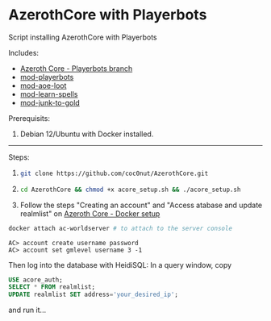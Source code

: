 # AzerothCore with Playerbots



Script installing AzerothCore with Playerbots

Includes:
- [Azeroth Core - Playerbots branch](https://github.com/liyunfan1223/azerothcore-wotlk.git)
- [mod-playerbots](https://github.com/liyunfan1223/mod-playerbots)
- [mod-aoe-loot](https://github.com/azerothcore/mod-aoe-loot)
- [mod-learn-spells](https://github.com/azerothcore/mod-learn-spells)
- [mod-junk-to-gold](https://github.com/noisiver/mod-junk-to-gold.git)

Prerequisits: 
  1. Debian 12/Ubuntu with Docker installed.

---

Steps:

1. ```bash
   git clone https://github.com/coc0nut/AzerothCore.git
   ```

2. ```bash
   cd AzerothCore && chmod +x acore_setup.sh && ./acore_setup.sh
   ```

6. Follow the steps "Creating an account" and "Access atabase and update realmlist" on [Azeroth Core - Docker setup](https://www.azerothcore.org/wiki/install-with-docker)
```bash
docker attach ac-worldserver # to attach to the server console
````
```
AC> account create username password
AC> account set gmlevel username 3 -1
```
Then log into the database with HeidiSQL:
In a query window, copy
```sql
USE acore_auth;
SELECT * FROM realmlist;
UPDATE realmlist SET address='your_desired_ip';
```
and run it...
